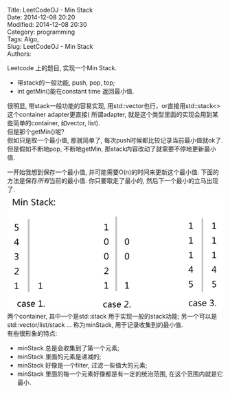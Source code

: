 Title: LeetCodeOJ - Min Stack  
Date: 2014-12-08 20:20   
Modified: 2014-12-08 20:30    
Category: programming   
Tags: Algo,    
Slug: LeetCodeOJ - Min Stack  
Authors:    
     
Leetcode 上的题目, 实现一个Min Stack.   
+ 带stack的一般功能, push, pop, top;          
+ int getMin()能在constant time 返回最小值.                 
                                                 
很明显, 带stack一般功能的容易实现, 用std::vector也行，or直接用std::stack<>这个container adapter更直接( 所谓adapter, 就是这个类型里面的实现会用到某些简单的container, 如vector, list).                
但是那个getMin()呢?                             
假如只是取一个最小值, 那就简单了, 每次push时候都比较记录当前最小值就ok了. 但是假如不断地pop, 不断地getMin, 那stack内容改动了就需要不停地更新最小值.      

一开始我想到保存一个最小值, 并可能需要O(n)的时间来更新这个最小值.  下面的方法是保存*所有*当前的最小值. 你只要取走了最小的, 然后下一个最小的立马出现了.    
![Alt text](data/2014-12-09-MinStack.png "output")     
两个container, 其中一个是std::stack 用于实现一般的stack功能;  另一个可以是std::vector/list/stack ... 称为minStack, 用于记录收集到的最小值.            
有些很形象的特点:                          
+ minStack 总是会收集到了第一个元素;                         
+ minStack 里面的元素是递减的;                             
+ minStack 好像是一个filter, 过滤一些值大的元素;                                
+ minStack 里面的每一个元素好像都是有一定的统治范围, 在这个范围内就是它最小.     
  
   

